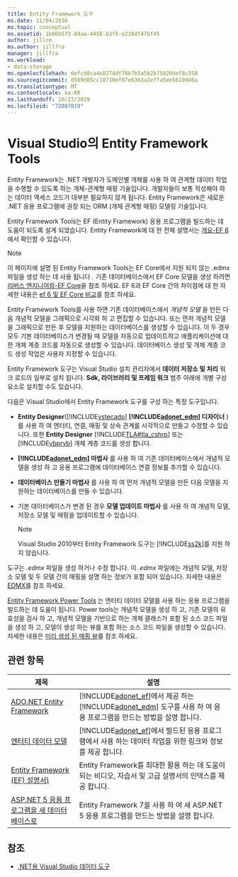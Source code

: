 ```yaml
---
title: Entity Framework 도구
ms.date: 11/04/2016
ms.topic: conceptual
ms.assetid: 1b06b573-84aa-4458-b3f5-e238df47bf45
author: jillre
ms.author: jillfra
manager: jillfra
ms.workload:
- data-storage
ms.openlocfilehash: 6efcd0ca4e8274df7667b5a5b2b75020def8c358
ms.sourcegitcommit: 8589d85cc10710ef87e6363a2effa5ee5610d46a
ms.translationtype: MT
ms.contentlocale: ko-KR
ms.lasthandoff: 10/23/2019
ms.locfileid: "72807019"
---
```

# <a name="entity-framework-tools-in-visual-studio"></a>Visual Studio의 Entity Framework Tools

Entity Framework는 .NET 개발자가 도메인별 개체를 사용 하 여 관계형 데이터 작업을 수행할 수 있도록 하는 개체-관계형 매핑 기술입니다. 개발자들이 보통 작성해야 하는 데이터 액세스 코드가 대부분 필요하지 않게 됩니다. Entity Framework은 새로운 .NET 응용 프로그램에 권장 되는 ORM (개체 관계형 매핑) 모델링 기술입니다.

Entity Framework Tools는 EF (Entity Framework) 응용 프로그램을 빌드하는 데 도움이 되도록 설계 되었습니다. Entity Framework에 대 한 전체 설명서는 [개요-EF 6](/ef/ef6/)에서 확인할 수 있습니다.

  > [!NOTE]
  > 이 페이지에 설명 된 Entity Framework Tools는 EF Core에서 지원 되지 않는 .edmx 파일을 생성 하는 데 사용 됩니다 *.* 기존 데이터베이스에서 EF Core 모델을 생성 하려면 [리버스 엔지니어링-EF Core](/ef/core/managing-schemas/scaffolding)을 참조 하세요. EF 6과 EF Core 간의 차이점에 대 한 자세한 내용은 [ef 6 및 EF Core 비교](/ef/efcore-and-ef6/)를 참조 하세요.

Entity Framework Tools를 사용 하면 기존 데이터베이스에서 *개념적 모델* 을 만든 다음 개념적 모델을 그래픽으로 시각화 하 고 편집할 수 있습니다. 또는 먼저 개념적 모델을 그래픽으로 만든 후 모델을 지원하는 데이터베이스를 생성할 수 있습니다. 이 두 경우 모두 기본 데이터베이스가 변경될 때 모델을 자동으로 업데이트하고 애플리케이션에 대한 개체 계층 코드를 자동으로 생성할 수 있습니다. 데이터베이스 생성 및 개체 계층 코드 생성 작업은 사용자 지정할 수 있습니다.

Entity Framework 도구는 Visual Studio 설치 관리자에서 **데이터 저장소 및 처리** 워크 로드의 일부로 설치 됩니다. **Sdk, 라이브러리 및 프레임 워크** 범주 아래에 개별 구성 요소로 설치할 수도 있습니다.

다음은 Visual Studio에서 Entity Framework 도구를 구성 하는 특정 도구입니다.

- **Entity Designer**([!INCLUDE[vstecado](../data-tools/includes/vstecado_md.md)] **[!INCLUDE[adonet_edm](../data-tools/includes/adonet_edm_md.md)] 디자이너** )를 사용 하 여 엔터티, 연결, 매핑 및 상속 관계를 시각적으로 만들고 수정할 수 있습니다. 또한 **Entity Designer** [!INCLUDE[TLA#tla_cshrp](../data-tools/includes/tlasharptla_cshrp_md.md)] 또는 [!INCLUDE[vbprvb](../code-quality/includes/vbprvb_md.md)] 개체 계층 코드를 생성 합니다.

- **[!INCLUDE[adonet_edm](../data-tools/includes/adonet_edm_md.md)] 마법사** 를 사용 하 여 기존 데이터베이스에서 개념적 모델을 생성 하 고 응용 프로그램에 데이터베이스 연결 정보를 추가할 수 있습니다.

- **데이터베이스 만들기 마법사** 를 사용 하 여 먼저 개념적 모델을 만든 다음 모델을 지 원하는 데이터베이스를 만들 수 있습니다.

- 기본 데이터베이스가 변경 된 경우 **모델 업데이트 마법사** 를 사용 하 여 개념적 모델, 저장소 모델 및 매핑을 업데이트할 수 있습니다.

  > [!NOTE]
  > Visual Studio 2010부터 Entity Framework 도구는 [!INCLUDE[ss2k](../data-tools/includes/ss2k_md.md)]를 지원 하지 않습니다.

도구는 *.edmx* 파일을 생성 하거나 수정 합니다. 이 *.edmx* 파일에는 개념적 모델, 저장소 모델 및 두 모델 간의 매핑을 설명 하는 정보가 포함 되어 있습니다. 자세한 내용은 [EDMX](/ef/ef6/)를 참조 하세요.

[Entity Framework Power Tools](https://marketplace.visualstudio.com/items?itemName=EntityFrameworkTeam.EntityFrameworkPowerToolsBeta4) 는 엔터티 데이터 모델를 사용 하는 응용 프로그램을 빌드하는 데 도움이 됩니다. Power tools는 개념적 모델을 생성 하 고, 기존 모델의 유효성을 검사 하 고, 개념적 모델을 기반으로 하는 개체 클래스가 포함 된 소스 코드 파일을 생성 하 고, 모델이 생성 하는 뷰를 포함 하는 소스 코드 파일을 생성할 수 있습니다. 자세한 내용은 [미리 생성 된 매핑 뷰](https://docs.microsoft.com/ef/ef6/fundamentals/performance/pre-generated-views)를 참조 하세요.

## <a name="related-topics"></a>관련 항목

| 제목 | 설명 |
| - | - |
| [ADO.NET Entity Framework](/dotnet/framework/data/adonet/ef/index) | [!INCLUDE[adonet_ef](../data-tools/includes/adonet_ef_md.md)]에서 제공 하는 [!INCLUDE[adonet_edm](../data-tools/includes/adonet_edm_md.md)] 도구를 사용 하 여 응용 프로그램을 만드는 방법을 설명 합니다. |
| [엔터티 데이터 모델](/dotnet/framework/data/adonet/entity-data-model) | [!INCLUDE[adonet_ef](../data-tools/includes/adonet_ef_md.md)]에서 빌드된 응용 프로그램에서 사용 하는 데이터 작업을 위한 링크와 정보를 제공 합니다. |
| [Entity Framework (EF) 설명서)](/ef/ef6/get-started) | Entity Framework를 최대한 활용 하는 데 도움이 되는 비디오, 자습서 및 고급 설명서의 인덱스를 제공 합니다. |
| [ASP.NET 5 응용 프로그램을 새 데이터베이스로](https://docs.efproject.net/en/latest/platforms/aspnetcore/new-db.html) | Entity Framework 7을 사용 하 여 새 ASP.NET 5 응용 프로그램을 만드는 방법을 설명 합니다. |

## <a name="see-also"></a>참조

- [.NET용 Visual Studio 데이터 도구](../data-tools/visual-studio-data-tools-for-dotnet.md)